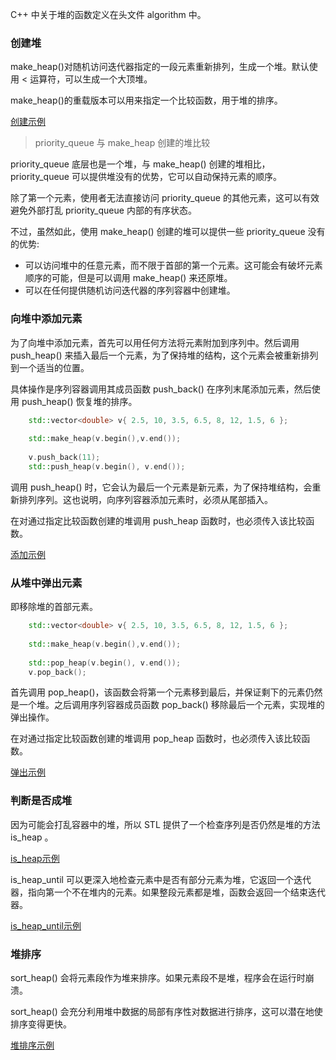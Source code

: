 
C++ 中关于堆的函数定义在头文件 algorithm 中。

### 创建堆

make_heap()对随机访问迭代器指定的一段元素重新排列，生成一个堆。默认使用 < 运算符，可以生成一个大顶堆。

make_heap()的重载版本可以用来指定一个比较函数，用于堆的排序。

[创建示例](10_SC_Heap/01_make_heap.md)


> priority_queue 与 make_heap 创建的堆比较

priority_queue 底层也是一个堆，与 make_heap() 创建的堆相比，priority_queue 可以提供堆没有的优势，它可以自动保持元素的顺序。

除了第一个元素，使用者无法直接访问 priority_queue 的其他元素，这可以有效避免外部打乱 priority_queue 内部的有序状态。

不过，虽然如此，使用 make_heap() 创建的堆可以提供一些 priority_queue 没有的优势:
- 可以访问堆中的任意元素，而不限于首部的第一个元素。这可能会有破坏元素顺序的可能，但是可以调用 make_heap() 来还原堆。
- 可以在任何提供随机访问迭代器的序列容器中创建堆。


### 向堆中添加元素

为了向堆中添加元素，首先可以用任何方法将元素附加到序列中。然后调用 push_heap() 来插入最后一个元素，为了保持堆的结构，这个元素会被重新排列到一个适当的位置。

具体操作是序列容器调用其成员函数 push_back() 在序列末尾添加元素，然后使用 push_heap() 恢复堆的排序。
```c++
    std::vector<double> v{ 2.5, 10, 3.5, 6.5, 8, 12, 1.5, 6 };
    
    std::make_heap(v.begin(),v.end());
    
    v.push_back(11);
    std::push_heap(v.begin(), v.end());
```
调用 push_heap() 时，它会认为最后一个元素是新元素，为了保持堆结构，会重新排列序列。这也说明，向序列容器添加元素时，必须从尾部插入。

在对通过指定比较函数创建的堆调用 push_heap 函数时，也必须传入该比较函数。

[添加示例](10_SC_Heap/02_push_heap.md)


### 从堆中弹出元素

即移除堆的首部元素。
```c++
    std::vector<double> v{ 2.5, 10, 3.5, 6.5, 8, 12, 1.5, 6 };
    
    std::make_heap(v.begin(),v.end());
    
    std::pop_heap(v.begin(), v.end());
    v.pop_back();
```

首先调用 pop_heap()，该函数会将第一个元素移到最后，并保证剩下的元素仍然是一个堆。之后调用序列容器成员函数 pop_back() 移除最后一个元素，实现堆的弹出操作。

在对通过指定比较函数创建的堆调用 pop_heap 函数时，也必须传入该比较函数。

[弹出示例](10_SC_Heap/03_pop_heap.md)


### 判断是否成堆

因为可能会打乱容器中的堆，所以 STL 提供了一个检查序列是否仍然是堆的方法 is_heap 。

[is_heap示例](10_SC_Heap/04_is_heap.cpp)

is_heap_until 可以更深入地检查元素中是否有部分元素为堆，它返回一个迭代器，指向第一个不在堆内的元素。如果整段元素都是堆，函数会返回一个结束迭代器。

[is_heap_until示例](10_SC_Heap/05_is_heap_until.cpp)


### 堆排序

sort_heap() 会将元素段作为堆来排序。如果元素段不是堆，程序会在运行时崩溃。

sort_heap() 会充分利用堆中数据的局部有序性对数据进行排序，这可以潜在地使排序变得更快。

[堆排序示例](10_SC_Heap/06_sort_heap.cpp)
